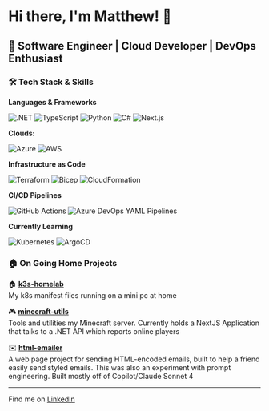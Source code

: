 # Hi there, I'm Matthew! 👋

## 🚀 Software Engineer | Cloud Developer | DevOps Enthusiast

### 🛠️ Tech Stack & Skills

**Languages & Frameworks**

![.NET](https://img.shields.io/badge/.NET-512BD4?style=flat&logo=dotnet&logoColor=white)
![TypeScript](https://img.shields.io/badge/TypeScript-3178C6?style=flat&logo=typescript&logoColor=white)
![Python](https://img.shields.io/badge/Python-3776AB?style=flat&logo=python&logoColor=white)
![C#](https://img.shields.io/badge/C%23-239120?style=flat&logo=c-sharp&logoColor=white)
![Next.js](https://img.shields.io/badge/Next.js-000000?style=flat&logo=next.js&logoColor=white)

**Clouds:**

![Azure](https://img.shields.io/badge/Azure-0078D4?style=flat&logoColor=white)
![AWS](https://img.shields.io/badge/AWS-FF9900?style=flat&logo=aws&logoColor=white)

**Infrastructure as Code**

![Terraform](https://img.shields.io/badge/Terraform-623CE4?style=flat&logo=terraform&logoColor=white)
![Bicep](https://img.shields.io/badge/Bicep-0078D4?style=flat&logo=microsoft-azure&logoColor=white)
![CloudFormation](https://img.shields.io/badge/CloudFormation-FF9900?style=flat&logo=amazon-aws&logoColor=white)

**CI/CD Pipelines**

![GitHub Actions](https://img.shields.io/badge/GitHub%20Actions-181717?style=flat&logo=github&logoColor=white)
![Azure DevOps YAML Pipelines](https://img.shields.io/badge/Azure%20DevOps%20YAML%20Pipelines-0078D7?style=flat&logo=azure-devops&logoColor=white)

**Currently Learning**

![Kubernetes](https://img.shields.io/badge/Kubernetes-326CE5?style=flat&logo=kubernetes&logoColor=white)
![ArgoCD](https://img.shields.io/badge/ArgoCD-EF7B4D?style=flat&logo=argo&logoColor=white)

### 🏠 On Going Home Projects

🏠 **[k3s-homelab](https://github.com/matthewshan/k3s-homelab)**  
My k8s manifest files running on a mini pc at home

🎮 **[minecraft-utils](https://github.com/matthewshan/minecraft-utils)**  
Tools and utilities my Minecraft server. Currently holds a NextJS Application that talks to a .NET API which reports online players

✉️ **[html-emailer](https://github.com/matthewshan/html-emailer)**  
A web page project for sending HTML-encoded emails, built to help a friend easily send styled emails. This was also an experiment with prompt engineering. Built mostly off of Copilot/Claude Sonnet 4

---

Find me on [LinkedIn](https://www.linkedin.com/in/matthewshan99/)
